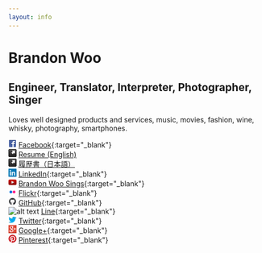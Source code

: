 ```yaml
---
layout: info
---
```


# Brandon Woo

## Engineer, Translator, Interpreter, Photographer, Singer

Loves well designed products and services, music, movies, fashion, wine, whisky, photography, smartphones.

![alt text][fb] [Facebook](https://www.facebook.com/brandonwoo){:target="_blank"}  
![alt text][resume] [Resume (English)](/resumes/en/)  
![alt text][resume] [履歴書（日本語）](/resumes/jp/)  
![alt text][linkedin] [LinkedIn](https://www.linkedin.com/in/brandonheato){:target="_blank"}  
![alt text][bwoosings] [Brandon Woo Sings](http://www.youtube.com/user/brandonwoosings){:target="_blank"}  
![alt text][flickr] [Flickr](https://www.flickr.com/brandonwoo/){:target="_blank"}  
![alt text][github] [GitHub](https://github.com/brandonwoo){:target="_blank"}  
![alt text][line] [Line](http://line.me/ti/p/F04-Zm4HAy){:target="_blank"}  
![alt text][twitter] [Twitter](https://twitter.com/brandonheato){:target="_blank"}  
![alt text][gplus] [Google+](https://plus.google.com/+BrandonWooGPlus){:target="_blank"}  
![alt text][pinterest] [Pinterest](http://pinterest.com/thehatguy){:target="_blank"}  

[fb]: images/icons/facebook.png
[line]: images/icons/line.png
[resume]: images/icons/resume.png
[gplus]: images/icons/gplus.png
[linkedin]: images/icons/linkedin.png
[flickr]: images/icons/flickr.png
[bwoosings]: images/icons/youtube.png
[github]: images/icons/github.png
[twitter]: images/icons/twitter.png
[cal]: images/icons/myschedule.png
[pinterest]: images/icons/pinterest.png
